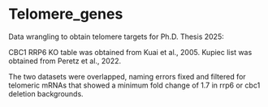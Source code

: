 # Telomere_genes
Data wrangling to obtain telomere targets for Ph.D. Thesis 2025:

CBC1 RRP6 KO table was obtained from Kuai et al., 2005.
Kupiec list was obtained from Peretz et al., 2022.

The two datasets were overlapped, naming errors fixed and filtered for telomeric mRNAs that showed a minimum fold change of 1.7 in rrp6 or cbc1 deletion backgrounds.
